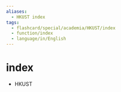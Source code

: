 ```yaml
---
aliases:
  - HKUST index
tags:
  - flashcard/special/academia/HKUST/index
  - function/index
  - language/in/English
---
```


# index

- HKUST
